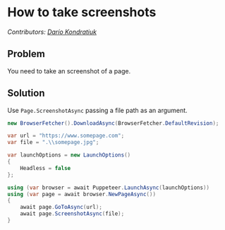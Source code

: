 # How to take screenshots
_Contributors: [Darío Kondratiuk](https://www.hardkoded.com)_

## Problem

You need to take an screenshot of a page.

## Solution

Use `Page.ScreenshotAsync` passing a file path as an argument.

```cs
new BrowserFetcher().DownloadAsync(BrowserFetcher.DefaultRevision);

var url = "https://www.somepage.com";
var file = ".\\somepage.jpg";

var launchOptions = new LaunchOptions()
{
    Headless = false
};

using (var browser = await Puppeteer.LaunchAsync(launchOptions))
using (var page = await browser.NewPageAsync())
{
    await page.GoToAsync(url);
    await page.ScreenshotAsync(file);
}
```
